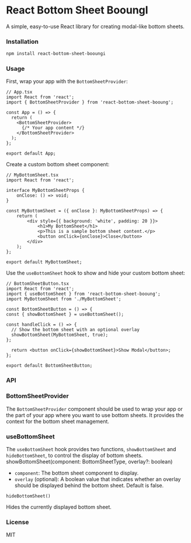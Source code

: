 # React Bottom Sheet BooungI

A simple, easy-to-use React library for creating modal-like bottom sheets.

### Installation

```bash
npm install react-bottom-sheet-booungi
```

### Usage

First, wrap your app with the `BottomSheetProvider`:


```tsx
// App.tsx
import React from 'react';
import { BottomSheetProvider } from 'react-bottom-sheet-booung';

const App = () => {
  return (
    <BottomSheetProvider>
      {/* Your app content */}
    </BottomSheetProvider>
  );
};

export default App;
```

Create a custom bottom sheet component:


```tsx
// MyBottomSheet.tsx
import React from 'react';

interface MyBottomSheetProps {
    onClose: () => void;
}

const MyBottomSheet = ({ onClose }: MyBottomSheetProps) => {
    return (
        <div style={{ background: 'white', padding: 20 }}>
            <h1>My BottomSheet</h1>
            <p>This is a sample bottom sheet content.</p>
            <button onClick={onClose}>Close</button>
        </div>
    );
};

export default MyBottomSheet;
```

Use the `useBottomSheet` hook to show and hide your custom bottom sheet:

```tsx
// BottomSheetButton.tsx
import React from 'react';
import { useBottomSheet } from 'react-bottom-sheet-booung';
import MyBottomSheet from './MyBottomSheet';

const BottomSheetButton = () => {
const { showBottomSheet } = useBottomSheet();

const handleClick = () => {
  // Show the bottom sheet with an optional overlay
  showBottomSheet(MyBottomSheet, true);
};

  return <button onClick={showBottomSheet}>Show Modal</button>;
};

export default BottomSheetButton;
```

### API

### BottomSheetProvider

The `BottomSheetProvider` component should be used to wrap your app or the part of your app where you want to use bottom sheets. It provides the context for the bottom sheet management.

### useBottomSheet

The `useBottomSheet` hook provides two functions, `showBottomSheet` and `hideBottomSheet`, to control the display of bottom sheets.
showBottomSheet(component: BottomSheetType, overlay?: boolean)

- `component`: The bottom sheet component to display.
- `overlay` (optional): A boolean value that indicates whether an overlay should be displayed behind the bottom sheet. Default is false.

`hideBottomSheet()`

Hides the currently displayed bottom sheet.


### License

MIT
